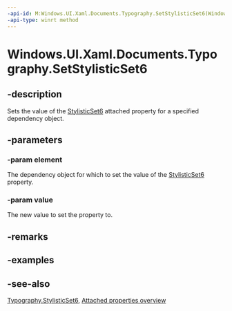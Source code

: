 ```yaml
---
-api-id: M:Windows.UI.Xaml.Documents.Typography.SetStylisticSet6(Windows.UI.Xaml.DependencyObject,System.Boolean)
-api-type: winrt method
---
```


<!-- Method syntax
public void SetStylisticSet6(Windows.UI.Xaml.DependencyObject element, System.Boolean value)
-->

# Windows.UI.Xaml.Documents.Typography.SetStylisticSet6

## -description
Sets the value of the [StylisticSet6](typography_stylisticset6.md) attached property for a specified dependency object.



## -parameters
### -param element
The dependency object for which to set the value of the [StylisticSet6](typography_stylisticset6.md) property.

### -param value
The new value to set the property to.

## -remarks

## -examples

## -see-also

[Typography.StylisticSet6](typography_stylisticset6.md), [Attached properties overview](/windows/uwp/xaml-platform/attached-properties-overview)
